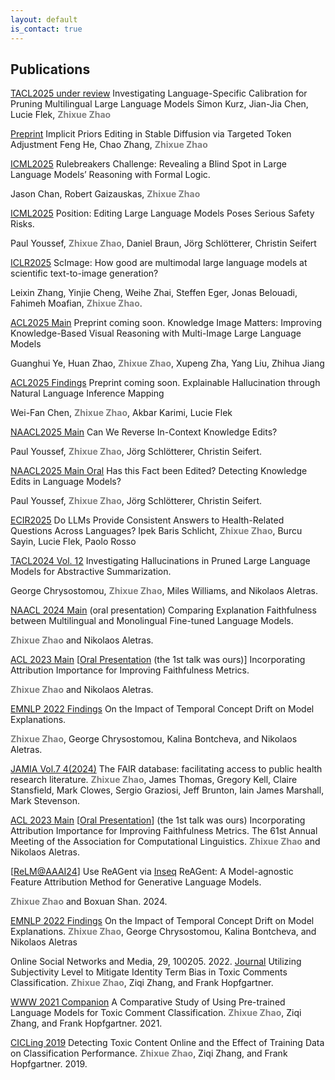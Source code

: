 ```yaml
---
layout: default
is_contact: true
---
```




## Publications

[TACL2025 under review](https://arxiv.org/pdf/2408.14398) Investigating Language-Specific Calibration for Pruning Multilingual Large Language Models
Simon Kurz, Jian-Jia Chen, Lucie Flek, **<span style="color:grey">Zhixue Zhao</span>**

[Preprint](https://arxiv.org/pdf/2412.03400) Implicit Priors Editing in Stable Diffusion via Targeted Token
Adjustment 
Feng He, Chao Zhang, **<span style="color:grey">Zhixue Zhao</span>**

[ICML2025](https://icml.cc/virtual/2025/poster/40144) Rulebreakers Challenge: Revealing a Blind Spot in Large Language Models’ Reasoning with Formal Logic.

Jason Chan, Robert Gaizauskas, **<span style="color:grey">Zhixue Zhao</span>**


[ICML2025](https://arxiv.org/pdf/2502.02958) Position: Editing Large Language Models Poses Serious Safety Risks. 

Paul Youssef, **<span style="color:grey">Zhixue Zhao</span>**, Daniel Braun, Jörg Schlötterer, Christin Seifert


[ICLR2025](https://iclr.cc/virtual/2025/poster/27964) ScImage: How good are multimodal large language models at scientific text-to-image generation? 

Leixin Zhang, Yinjie Cheng, Weihe Zhai, Steffen Eger, Jonas Belouadi, Fahimeh Moafian, **<span style="color:grey">Zhixue Zhao</span>**. 


[ACL2025 Main](https://2025.aclweb.org/) Preprint coming soon. Knowledge Image Matters: Improving Knowledge-Based Visual Reasoning with Multi-Image Large Language Models

Guanghui Ye, Huan Zhao, **<span style="color:grey">Zhixue Zhao</span>**, Xupeng Zha, Yang Liu, Zhihua Jiang


[ACL2025 Findings](https://2025.aclweb.org/) Preprint coming soon. Explainable Hallucination through Natural Language Inference Mapping

Wei-Fan Chen, **<span style="color:grey">Zhixue Zhao</span>**, Akbar Karimi, Lucie Flek


[NAACL2025 Main](https://arxiv.org/pdf/2410.12586) Can We Reverse In-Context Knowledge Edits?

Paul Youssef, **<span style="color:grey">Zhixue Zhao</span>**, Jörg Schlötterer, Christin Seifert. 


[NAACL2025 Main Oral](https://arxiv.org/pdf/2405.02765) Has this Fact been Edited? Detecting Knowledge Edits in Language Models?

Paul Youssef, **<span style="color:grey">Zhixue Zhao</span>**, Jörg Schlötterer, Christin Seifert. 

[ECIR2025](https://link.springer.com/chapter/10.1007/978-3-031-88714-7_30) Do LLMs Provide Consistent Answers to Health-Related Questions Across Languages? 
Ipek Baris Schlicht, **<span style="color:grey">Zhixue Zhao</span>**, Burcu Sayin, Lucie Flek, Paolo Rosso 

[TACL2024 Vol. 12](https://transacl.org/index.php/tacl/article/view/6271) Investigating Hallucinations in Pruned Large Language Models for Abstractive Summarization.  

George Chrysostomou, **<span style="color:grey">Zhixue Zhao</span>**, Miles Williams, and Nikolaos Aletras. 


[NAACL 2024 Main](https://arxiv.org/pdf/2403.12809) (oral presentation) Comparing Explanation Faithfulness between Multilingual and Monolingual Fine-tuned Language Models. 

**<span style="color:grey">Zhixue Zhao</span>** and Nikolaos Aletras.

[ACL 2023 Main](https://aclanthology.org/2023.acl-long.261/)
[[Oral Presentation](https://us06web.zoom.us/rec/play/TisLvdRrfqNRYts4y0A6wJeoV2H6kL2eRywX7Jl_wGUxBVO_n_HoIfVi1lhO0OK1sUw-gDjFpHuuDz6o.-zDGXXlaq7nOwrW7?canPlayFromShare=true&from=share_recording_detail&continueMode=true&componentName=rec-play&originRequestUrl=https%3A%2F%2Fus06web.zoom.us%2Frec%2Fshare%2Fc0BepePE3QACrdQQpFnEISDmrUSvV5T7XwJcW1TN0jkGEvVMutm55KeLx9eKWXH4.R0SYaV552qVO0sfV) (the 1st talk was ours)] Incorporating Attribution Importance for Improving Faithfulness Metrics.

**<span style="color:grey">Zhixue Zhao</span>** and Nikolaos Aletras.


[EMNLP 2022 Findings](https://aclanthology.org/2022.findings-emnlp.298/) On the Impact of Temporal Concept Drift on Model Explanations. 

**<span style="color:grey">Zhixue Zhao</span>**, George Chrysostomou, Kalina Bontcheva, and Nikolaos Aletras.


[JAMIA Vol.7 4(2024)](https://doi.org/10.1093/jamiaopen/ooae139) The FAIR database: facilitating access to public health research literature. 
**<span style="color:grey">Zhixue Zhao</span>**, James Thomas, Gregory Kell, Claire Stansfield, Mark Clowes, Sergio Graziosi, Jeff Brunton, Iain James Marshall, Mark Stevenson. 


[ACL 2023 Main](https://aclanthology.org/2023.acl-long.261/)
[[Oral Presentation](https://us06web.zoom.us/rec/play/TisLvdRrfqNRYts4y0A6wJeoV2H6kL2eRywX7Jl_wGUxBVO_n_HoIfVi1lhO0OK1sUw-gDjFpHuuDz6o.-zDGXXlaq7nOwrW7?canPlayFromShare=true&from=share_recording_detail&continueMode=true&componentName=rec-play&originRequestUrl=https%3A%2F%2Fus06web.zoom.us%2Frec%2Fshare%2Fc0BepePE3QACrdQQpFnEISDmrUSvV5T7XwJcW1TN0jkGEvVMutm55KeLx9eKWXH4.R0SYaV552qVO0sfV)] (the 1st talk was ours) Incorporating Attribution Importance for Improving Faithfulness Metrics. The 61st Annual Meeting of the Association for Computational Linguistics.
**<span style="color:grey">Zhixue Zhao</span>** and Nikolaos Aletras. 


[[ReLM@AAAI24](https://arxiv.org/pdf/2402.00794)] Use ReAGent via [Inseq](https://inseq.org/en/latest/main_classes/feature_attribution.html#inseq.attr.feat.ReagentAttribution) ReAGent: A Model-agnostic Feature Attribution Method for Generative Language Models. 

**<span style="color:grey">Zhixue Zhao</span>** and Boxuan Shan. 2024. 

[EMNLP 2022 Findings](https://aclanthology.org/2022.findings-emnlp.298/) On the Impact of Temporal Concept Drift on Model Explanations.
**<span style="color:grey">Zhixue Zhao</span>**, George Chrysostomou, Kalina Bontcheva, and Nikolaos Aletras


Online Social Networks and Media, 29, 100205. 2022. [Journal](https://www.sciencedirect.com/science/article/abs/pii/S246869642200009X) Utilizing Subjectivity Level to Mitigate Identity Term Bias in Toxic Comments Classification. 
**<span style="color:grey">Zhixue Zhao</span>**, Ziqi Zhang, and Frank Hopfgartner.  


[WWW 2021 Companion](https://dl.acm.org/doi/abs/10.1145/3442442.3452313#:~:text=Our%20results%20show%20that%2C%20Out,such%20as%20CNN%20and%20BiLSTM.) A Comparative Study of Using Pre-trained Language Models for Toxic Comment Classification.
**<span style="color:grey">Zhixue Zhao</span>**, Ziqi Zhang, and Frank Hopfgartner. 2021. 


[CICLing 2019](https://easychair.org/publications/preprint/XGmR) Detecting Toxic Content Online and the Effect of Training Data on Classification Performance. 
**<span style="color:grey">Zhixue Zhao</span>**, Ziqi Zhang, and Frank Hopfgartner. 2019. 
